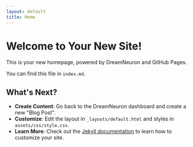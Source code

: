 ```yaml
---
layout: default
title: Home
---
```


# Welcome to Your New Site!

This is your new homepage, powered by DreamNeuron and GitHub Pages.

You can find this file in `index.md`.

## What's Next?

*   **Create Content**: Go back to the DreamNeuron dashboard and create a new "Blog Post".
*   **Customize**: Edit the layout in `_layouts/default.html` and styles in `assets/css/style.css`.
*   **Learn More**: Check out the [Jekyll documentation](https://jekyllrb.com/docs/) to learn how to customize your site.
